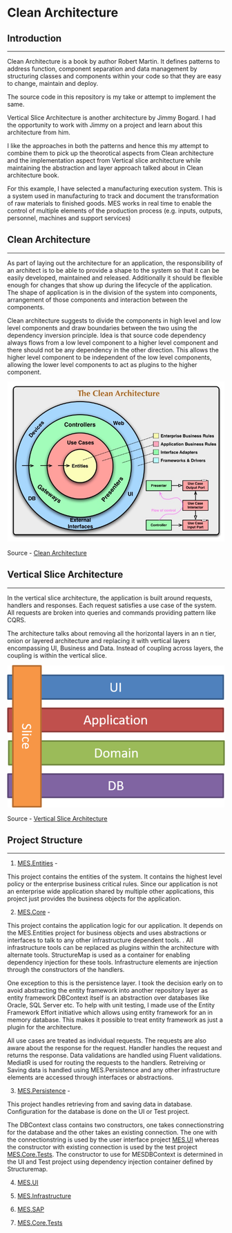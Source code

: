 # Clean Architecture

## Introduction
---

Clean Architecture is a book by author Robert Martin. It defines patterns to address function, component separation and data management by structuring classes and components within your code so that they are easy to change, maintain and deploy. 

The source code in this repository is my take or attempt to implement the same.

Vertical Slice Architecture is another architecture by Jimmy Bogard. I had the opportunity to work with Jimmy on a project and learn about this architecture from him.

I like the approaches in both the patterns and hence this my attempt to combine them to pick up the theorotical aspects from Clean architecture and the implementation aspect from Vertical slice architecture while maintaining the abstraction and layer approach talked about in Clean architecture book.

For this example, I have selected a manufacturing execution system. This is a system used in manufacturing to track and document the transformation of raw materials to finished goods. MES works in real time to enable the control of multiple elements of the production process (e.g. inputs, outputs, personnel, machines and support services)

## Clean Architecture
---

As part of laying out the architecture for an application, the responsibility of an architect is to be able to provide a shape to the system so that it can be easily developed, maintained and released. Additionally it should be flexible enough for changes that show up during the lifecycle of the application. The shape of application is in the division of the system into components, arrangement of those components and interaction between the components.

Clean architecture suggests to divide the components in high level and low level components and draw boundaries between the two using the dependency inversion principle. Idea is that source code dependency always flows from a low level component to a higher level component and there should not be any dependency in the other direction. This allows the higher level component to be independent of the low level components, allowing the lower level components to act as plugins to the higher component.

![](src/images/CleanArchitecture.jpg)

Source - [Clean Architecture]()

## Vertical Slice Architecture
---

In the vertical slice architecture, the application is built around requests, handlers and responses. Each request satisfies a use case of the system. All requests are broken into queries and commands providing pattern like CQRS.

The architecture talks about removing all the horizontal layers in an n tier, onion or layered architecture and replacing it with vertical layers encompassing UI, Business and Data. Instead of coupling across layers, the coupling is within the vertical slice.

![](src/images/VerticalSliceArchitecture.png)

Source - [Vertical Slice Architecture](https://jimmybogard.com/vertical-slice-architecture/)

## Project Structure
---

1. [MES.Entities](https://github.com/dibyenduk/CleanArchitecture/tree/main/src/MES.Entities) -

This project contains the entities of the system. It contains the highest level policy or the enterprise business critical rules. Since our application is not an enterprise wide application shared by multiple other applications, this project just provides the business objects for the application.

2. [MES.Core](https://github.com/dibyenduk/CleanArchitecture/tree/main/src/MES.Core) -

This project contains the application logic for our application. It depends on the MES.Entities project for business objects and uses abstractions or interfaces to talk to any other infrastructure dependent tools. . All infrastructure tools can be replaced as plugins within the architecture with alternate tools. StructureMap is used as a container for enabling dependency injection for these tools. Infrastructure elements are injection through the constructors of the handlers. 

One exception to this is the persistence layer. I took the decision early on to avoid abstracting the entity framework into another repository layer as entity framework DBContext itself is an abstraction over databases like Oracle, SQL Server etc. To help with unit testing, I made use of the Entity Framework Effort initiative which allows using entity framework for an in memory database. This makes it possible to treat entity framework as just a plugin for the architecture.

All use cases are treated as individual requests. The requests are also aware about the response for the request. Handler handles the request and returns the response. Data validations are handled using Fluent validations. MediatR is used for routing the requests to the handlers. Retreiving or Saving data is handled using MES.Persistence and any other infrastructure elements are accessed through interfaces or abstractions.

3. [MES.Persistence](https://github.com/dibyenduk/CleanArchitecture/tree/main/src/MES.Persistence) -

This project handles retrieving from and saving data in database. Configuration for the database is done on the UI or Test project. 

The DBContext class contains two constructors, one takes connectionstring for the database and the other takes an existing connection. The one with the connectionstring is used by the user interface project [MES.UI](https://github.com/dibyenduk/CleanArchitecture/tree/main/src/MES.UI) whereas the constructor with existing connection is used by the test project [MES.Core.Tests](https://github.com/dibyenduk/CleanArchitecture/tree/main/src/MES.Core.Tests). The constructor to use for MESDBContext is determined in the UI and Test project using dependency injection container defined by Structuremap.

4. [MES.UI](https://github.com/dibyenduk/CleanArchitecture/tree/main/src/MES.UI)

5. [MES.Infrastructure](https://github.com/dibyenduk/CleanArchitecture/tree/main/src/MES.Infrastructure)

6. [MES.SAP](https://github.com/dibyenduk/CleanArchitecture/tree/main/src/MES.SAP)

7. [MES.Core.Tests](https://github.com/dibyenduk/CleanArchitecture/tree/main/src/MES.Core.Tests)

